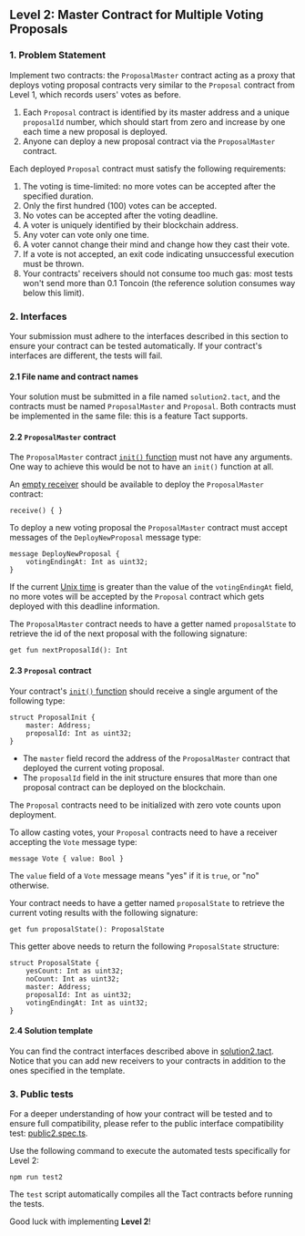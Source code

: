 ## Level 2: Master Contract for Multiple Voting Proposals

### 1. Problem Statement

Implement two contracts: the `ProposalMaster` contract acting as a proxy
that deploys voting proposal contracts very similar to the `Proposal` contract
from Level 1, which records users' votes as before.

1. Each `Proposal` contract is identified by its master address and a unique `proposalId` number, which should start from zero and increase by one each time a new proposal is deployed.
2. Anyone can deploy a new proposal contract via the `ProposalMaster` contract.

Each deployed `Proposal` contract must satisfy the following requirements:

1. The voting is time-limited: no more votes can be accepted after the specified duration.
2. Only the first hundred (100) votes can be accepted.
3. No votes can be accepted after the voting deadline.
4. A voter is uniquely identified by their blockchain address.
5. Any voter can vote only one time.
6. A voter cannot change their mind and change how they cast their vote.
7. If a vote is not accepted, an exit code indicating unsuccessful execution must be thrown.
8. Your contracts' receivers should not consume too much gas: most tests won't send more than 0.1 Toncoin (the reference solution consumes way below this limit).

### 2. Interfaces

Your submission must adhere to the interfaces described in this section to ensure your contract can be tested automatically.
If your contract's interfaces are different, the tests will fail.

#### 2.1 File name and contract names

Your solution must be submitted in a file named `solution2.tact`, and the contracts must be named `ProposalMaster` and `Proposal`. Both contracts must be implemented in the same file: this is a feature Tact supports.

#### 2.2 `ProposalMaster` contract

The `ProposalMaster` contract [`init()` function](https://docs.tact-lang.org/book/contracts/#init-function) must not have any arguments. One way to achieve this would be not to have an `init()` function at all.

An [empty receiver](https://docs.tact-lang.org/book/receive/#receive-internal-messages) should be available to deploy the `ProposalMaster` contract:

```tact
receive() { }
```

To deploy a new voting proposal the `ProposalMaster` contract must accept messages of the `DeployNewProposal` message type:

```tact
message DeployNewProposal {
    votingEndingAt: Int as uint32;
}
```

If the current [Unix time](https://en.wikipedia.org/wiki/Unix_time) is greater than the value of the `votingEndingAt` field, no more votes will be accepted by the `Proposal` contract which gets deployed with this deadline information.

The `ProposalMaster` contract needs to have a getter named `proposalState` to retrieve the id of the next proposal with the following signature:

```tact
get fun nextProposalId(): Int
```

#### 2.3 `Proposal` contract

Your contract's [`init()` function](https://docs.tact-lang.org/book/contracts/#init-function) should receive a single argument of the following type:

```tact
struct ProposalInit {
    master: Address;
    proposalId: Int as uint32;
}
```

- The `master` field record the address of the `ProposalMaster` contract that deployed the current voting proposal.
- The `proposalId` field in the init structure ensures that more than one proposal contract can be deployed on the blockchain.

The `Proposal` contracts need to be initialized with zero vote counts upon deployment.

To allow casting votes, your `Proposal` contracts need to have a receiver accepting the `Vote` message type:

```tact
message Vote { value: Bool }
```

The `value` field of a `Vote` message means "yes" if it is `true`, or "no" otherwise.

Your contract needs to have a getter named `proposalState` to retrieve the current voting results with the following signature:

```tact
get fun proposalState(): ProposalState
```

This getter above needs to return the following `ProposalState` structure:

```tact
struct ProposalState {
    yesCount: Int as uint32;
    noCount: Int as uint32;
    master: Address;
    proposalId: Int as uint32;
    votingEndingAt: Int as uint32;
}
```

#### 2.4 Solution template

You can find the contract interfaces described above in [solution2.tact](./solution2.tact).
Notice that you can add new receivers to your contracts in addition to the ones specified in the template.

### 3. Public tests

For a deeper understanding of how your contract will be tested and to ensure full compatibility, please refer to the public interface compatibility test: [public2.spec.ts](./public2.spec.ts).

Use the following command to execute the automated tests specifically for Level 2: 

```shell
npm run test2
```

The `test` script automatically compiles all the Tact contracts before running the tests.

Good luck with implementing **Level 2**!
